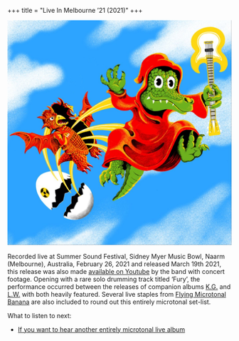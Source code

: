 +++
title = "Live In Melbourne ’21 (2021)"
+++

![album cover of Live In Melbourne 2021](./cover.jpg)

Recorded live at Summer Sound Festival, Sidney Myer Music Bowl, Naarm (Melbourne), Australia, February 26, 2021 and released March 19th 2021, this release was also made [available on Youtube](https://www.youtube.com/watch?v=8X_LVeLFrA8) by the band with concert footage. Opening with a rare solo drumming track titled ‘Fury’, the performance occurred between the releases of companion albums [K.G.](../kg) and [L.W.](../lw) with both heavily featured. Several live staples from [Flying Microtonal Banana](../flying-microtonal-banana) are also included to round out this entirely microtonal set-list.

What to listen to next:

*   [If you want to hear another entirely microtonal live album](../live-in-sydney-2021)
